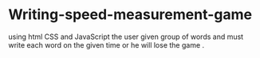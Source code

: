# Writing-speed-measurement-game
using html CSS and JavaScript  the user given group of words and must write each word on the given time or he will lose  the game .
